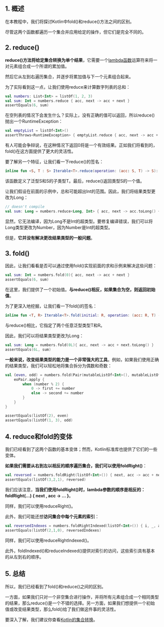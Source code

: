 ## 1. 概述

在本教程中，我们将探讨Kotlin中fold()和reduce()方法之间的区别。

尽管这两个函数都遍历一个集合并应用给定的操作，但它们是完全不同的。

## 2. reduce()

**reduce()方法将给定集合转换为单个结果**，它需要一个[lambda函数](https://www.baeldung.com/kotlin-lambda-expressions)运算符来将一对元素组合成一个所谓的累加值。

然后它从左到右遍历集合，并逐步将累加值与下一个元素组合起来。

为了实际看到这一点，让我们使用reduce来计算数字列表的总和：

```kotlin
val numbers: List<Int> = listOf(1, 2, 3)
val sum: Int = numbers.reduce { acc, next -> acc + next }
assertEquals(6, sum)
```

在空列表的情况下会发生什么？实际上，没有正确的值可以返回，所以reduce()抛出一个RuntimeException：

```kotlin
val emptyList = listOf<Int>()
assertThrows<RuntimeException> { emptyList.reduce { acc, next -> acc + next } }
```

有人可能会争辩说，在这种情况下返回0将是一个有效结果。正如我们将看到的，fold()在这方面提供了更大的灵活性。

要了解另一个特征，让我们看一下reduce()的签名：

```kotlin
inline fun <S, T : S> Iterable<T>.reduce(operation: (acc: S, T) -> S): S
```

该函数定义了泛型S和S的子类型T。最后，reduce()返回类型S的一个值。

让我们假设在前面的示例中，总和可能超出Int的范围。因此，我们将结果类型更改为Long：

```kotlin
// doesn't compile
val sum: Long = numbers.reduce<Long, Int> { acc, next -> acc.toLong() + next.toLong() }
```

显然，它无法编译，因为Long不是Int的超类型。要修复编译错误，我们可以将Long类型更改为Number，因为Number是Int的超类型。

但是，**它并没有解决更改结果类型的一般问题**。

## 3. fold()

因此，让我们看看是否可以通过使用fold()实现前面的求和示例来解决这些问题：

```kotlin
val sum: Int = numbers.fold(0){ acc, next -> acc + next }
assertEquals(6, sum)
```

在这里，我们提供了一个初始值。**与reduce()相反，如果集合为空，则返回初始值**。

为了更深入地挖掘，让我们看一下fold()的签名：

```kotlin
inline fun <T, R> Iterable<T>.fold(initial: R, operation: (acc: R, T) -> R): R
```

与reduce()相比，它指定了两个任意泛型类型T和R。

因此，我们可以将结果类型更改为Long：

```kotlin
val sum: Long = numbers.fold(0L){ acc, next -> acc + next.toLong() }
assertEquals(6L, sum)
```

**一般来说，改变结果类型的能力是一个非常强大的工具**。例如，如果我们使用正确的结果类型，我们可以轻松地将集合拆分为偶数和奇数：

```kotlin
val (even, odd) = numbers.fold(Pair(mutableListOf<Int>(), mutableListOf<Int>())) { eoPair, number ->
    eoPair.apply {
        when (number % 2) {
            0 -> first += number
            else -> second += number
        }
    }
}

assertEquals(listOf(2), even)
assertEquals(listOf(1, 3), odd)
```

## 4. reduce和fold的变体

我们已经看到了这两个函数的基本变体；然而，Kotlin标准库也提供了它们的一些变体。

**如果我们需要从右到左以相反的顺序遍历集合，我们可以使用foldRight()**：

```kotlin
val reversed = numbers.foldRight(listOf<Int>()) { next, acc -> acc + next }
assertEquals(listOf(3,2,1), reversed)
```

我们应该注意，**当我们使用foldRight()时，lambda参数的顺序是相反的：foldRight(...) { next , acc -> ... }**。

同样，我们可以使用reduceRight()。

此外，我们可能还想**访问集合中每个元素的索引**：

```kotlin
val reversedIndexes = numbers.foldRightIndexed(listOf<Int>()) { i, _, acc -> acc + i }
assertEquals(listOf(2,1,0), reversedIndexes)
```

同样，我们可以使用reduceRightIndexed()。

此外，foldIndexed()和reduceIndexed()提供对索引的访问，这些索引具有基本的从左到右的顺序。

## 5. 总结

所以，我们已经看到了fold()和reduce()之间的区别。

一方面，如果我们只对一个非空集合进行操作，并将所有元素组合成一个相同类型的结果，那么reduce()是一个不错的选择。另一方面，如果我们想提供一个初始值或改变结果类型，那么fold()给了我们做这件事的灵活性。

要深入了解，我们建议你查看[Kotlin的集合转换](Kotlin中的集合转换.md)。